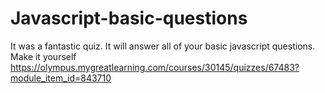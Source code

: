 # Javascript-basic-questions
It was a fantastic quiz. It will answer all of your basic javascript questions. Make it yourself
https://olympus.mygreatlearning.com/courses/30145/quizzes/67483?module_item_id=843710
